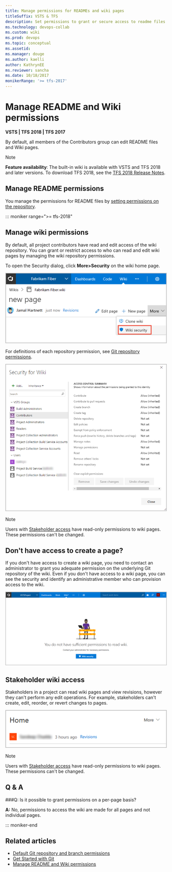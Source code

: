 ```yaml
---
title: Manage permissions for READMEs and wiki pages
titleSuffix: VSTS & TFS 
description: Set permissions to grant or secure access to readme files and you team project built-in wiki in Visual Studio Team Services & Team Foundation Server   
ms.technology: devops-collab
ms.custom: wiki
ms.prod: devops
ms.topic: conceptual
ms.assetid: 
ms.manager: douge
ms.author: kaelli
author: KathrynEE
ms.reviewer: sancha
ms.date: 10/18/2017
monikerRange: '>= tfs-2017'
--- 
```


# Manage README and Wiki permissions 

**VSTS | TFS 2018 | TFS 2017**

By default, all members of the Contributors group can edit README files and Wiki pages. 

> [!NOTE]  
> **Feature availability**: The built-in wiki is available with VSTS and TFS 2018 and later versions. To download TFS 2018, see the [TFS 2018 Release Notes](https://www.visualstudio.com/en-us/news/releasenotes/tfs2018-relnotes).    

<a id="manage-readme-permissions"></a>

## Manage README permissions

You manage the permissions for README files by [setting permissions on the repository](../../organizations/security/set-git-tfvc-repository-permissions.md). 


::: moniker range=">= tfs-2018"
<a id="manage-wiki-permissions"></a>

## Manage wiki permissions   
By default, all project contributors have read and edit access of the wiki repository. You can grant or restrict access to who can read and edit wiki pages by managing the wiki repository permissions.  

To open the Security dialog, click **More>Security** on the wiki home page. 
 
<img src="_img/wiki/wiki-open-security.png" alt="Wiki, open security" style="border: 1px solid #C3C3C3;" />

For definitions of each repository permission, see [Git repository permissions](../../organizations/security/permissions.md#git-repository).

<img src="_img/wiki/security-dialog.png" alt="Wiki security dialog" style="border: 1px solid #C3C3C3;" />

>[!NOTE]  
>Users with [Stakeholder access](../../organizations/security/get-started-stakeholder.md) have read-only permissions to wiki pages. These permissions can't be changed. 


## Don't have access to create a page?  

If you don't have access to create a wiki page, you need to contact an administrator to grant you adequate permission on the underlying Git repository of the wiki. Even if you don't have access to a wiki page, you can see the security and identify an administrative member who can provision access to the wiki.

<img src="_img/wiki/wiki-no-permission-message.png" alt="View wiki security if you don't have access to Wiki" style="border: 1px solid #C3C3C3;" />

## Stakeholder wiki access

Stakeholders in a project can read wiki pages and view revisions, however they can't perform any edit operations. For example, stakeholders can't create, edit, reorder, or revert changes to pages. 

<img src="_img/wiki/wiki-stakeholders.png" alt="Wiki stakeholders cannot edit or create pages" style="border: 1px solid #C3C3C3;" />

> [!NOTE]    
> Users with [Stakeholder access](../../organizations/security/get-started-stakeholder.md) have read-only permissions to wiki pages. These permissions can't be changed.  

## Q & A

###Q:  Is it possible to grant permissions on a per-page basis?

**A:** No, permissions to access the wiki are made for all pages and not individual pages. 

::: moniker-end



## Related articles

- [Default Git repository and branch permissions](../../organizations/security/default-git-permissions.md) 
- [Get Started with Git](../../git/gitquickstart.md)
- [Manage README and Wiki permissions](manage-readme-wiki-permissions.md)